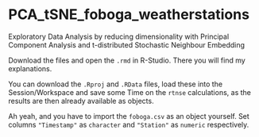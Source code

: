# PCA_tSNE_foboga_weatherstations
Exploratory Data Analysis by reducing dimensionality with Principal Component Analysis and t-distributed Stochastic Neighbour Embedding

Download the files and open the `.rmd` in R-Studio. There you will find my explanations.

You can download the `.Rproj` and `.RData` files, load these into the Session/Workspace and save some Time on the `rtnse` calculations, as the results are then already available as objects.

Ah yeah, and you have to import the `foboga.csv` as an object yourself. Set columns `"Timestamp"` as `character` and `"Station"` as `numeric` respectively.

